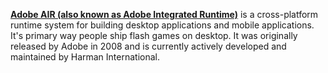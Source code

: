 [**Adobe AIR (also known as Adobe Integrated Runtime)**](https://airsdk.harman.com/) is a cross-platform runtime system for building desktop applications and mobile applications. It's primary way people ship flash games on desktop.  It was originally released by Adobe in 2008 and is currently actively developed and maintained by Harman International. 